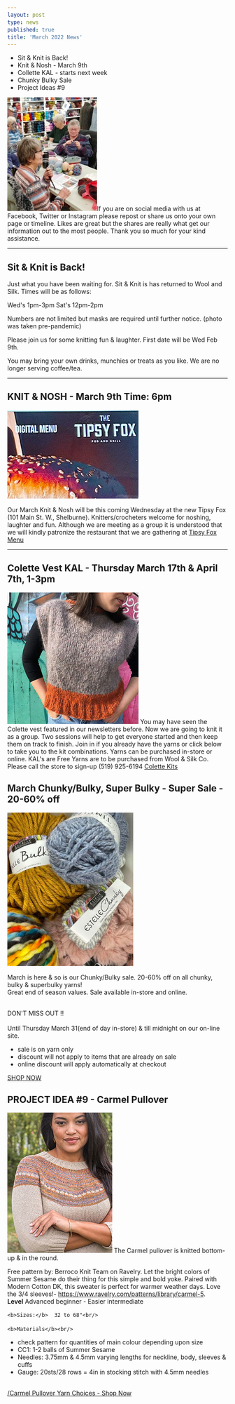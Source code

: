 ```yaml
---
layout: post
type: news
published: true
title: 'March 2022 News'
---
```


- Sit & Knit is Back!
- Knit & Nosh - March 9th
- Collette KAL - starts next week
- Chunky Bulky Sale
- Project Ideas #9

<img src="/img/mar2022news1.jpg">If you are on social media with us at Facebook, Twitter or Instagram please repost or share us onto your own page or timeline. Likes are great but the shares are really what get our information out to the most people. Thank you so much for your kind assistance.
<hr />
<h2>Sit & Knit is Back!</h2>
Just what you have been waiting for. Sit & Knit is has returned to Wool and Silk. Times will be as follows:

Wed's  1pm-3pm
Sat's    12pm-2pm

Numbers are not limited but masks are required until further notice. (photo was taken pre-pandemic)

Please join us for some knitting fun & laughter. First date will be Wed Feb 9th.

You may bring your own drinks, munchies or treats as you like. We are no longer serving coffee/tea.

  <hr />
  <h2>KNIT & NOSH - March 9th Time: 6pm</h2>
  <img src="/img/mar2022news2.jpg"></a> <br />
 
  Our March Knit & Nosh will be this coming Wednesday at the new Tipsy Fox (101 Main St. W., Shelburne). Knitters/crocheters welcome for noshing, laughter and fun. Although we are meeting as a group it is understood that we will kindly patronize the restaurant that we are gathering at
    <a href="http://www.tcxsandbox.com/tipsyfoxmenu/8-5x14-menu-web.pdf">Tipsy Fox Menu</a>
<hr />
<h2>Colette Vest KAL - Thursday March 17th & April 7th, 1-3pm</h2>
<img src="/img/mar2022news3.jpg">
You may have seen the Colette vest featured in our newsletters before. Now we are going to knit it as a group. Two sessions will help to get everyone started and then keep them on track to finish. Join in if you already have the yarns or click below to take you to the kit combinations. Yarns can be purchased in-store or online.
KAL's are Free
Yarns are to be purchased from Wool & Silk Co.
Please call the store to sign-up
(519) 925-6194
<a href="https://www.woolandsilkcoshop.com/products/colette-kit-b?_pos=2&_sid=16d650984&_ss=r">Colette Kits</a>

<h2>March Chunky/Bulky, Super Bulky - Super Sale - 20-60% off</h2>
<img src="/img/march2022sale.jpg">

March is here & so is our Chunky/Bulky sale. 20-60% off on all chunky, bulky & superbulky yarns! <br/>
Great end of season values. Sale available in-store and online.<br/><br/>

DON'T MISS OUT !!<br/><br/>
Until Thursday March 31(end of day in-store) & till midnight on our on-line site.

- sale is on yarn only<br/>
- discount will not apply to items that are already on sale<br/>
- online discount will apply automatically at checkout<br/>

<a href="https://www.woolandsilkcoshop.com/search?q=chunky">SHOP NOW</a>

 <h2>  <strong>PROJECT IDEA #9 - Carmel Pullover</strong></h2>
<p><img src="/img/project9.jpg"></a>
The Carmel pullover is knitted bottom-up & in the round.
	<br/>

Free pattern by: Berroco Knit Team on Ravelry.  Let the bright colors of Summer Sesame do their thing for this simple and bold yoke. Paired with Modern Cotton DK, this sweater is perfect for warmer weather days. Love the 3/4 sleeves!- <a href="https://www.ravelry.com/patterns/library/carmel-5">https://www.ravelry.com/patterns/library/carmel-5</a>. 
<br/>
<b>Level</b> Advanced beginner - Easier intermediate<br/>

	<b>Sizes:</b>  32 to 68"<br/>

	<b>Materials</b><br/>
- check pattern for quantities of  main colour depending upon size<br/>
- CC1: 1-2 balls of Summer Sesame<br/>
- Needles:  3.75mm & 4.5mm varying lengths for neckline, body, sleeves & cuffs<br/>
- Gauge:  20sts/28 rows = 4in in stocking stitch with 4.5mm needles
<br/><br/>
	
<a href="https://www.woolandsilkcoshop.com/search?q=carmel+pullover">/Carmel Pullover Yarn Choices - Shop Now </a><br /><br />
